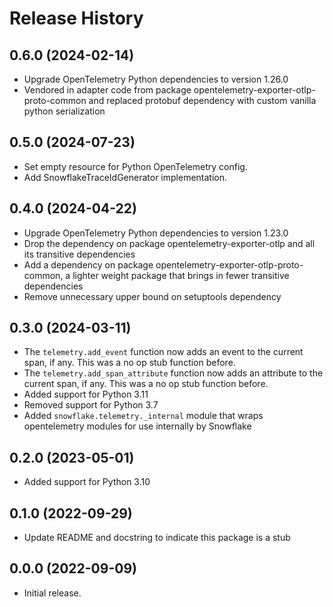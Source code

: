 # Release History

## 0.6.0 (2024-02-14)

* Upgrade OpenTelemetry Python dependencies to version 1.26.0
* Vendored in adapter code from package opentelemetry-exporter-otlp-proto-common and replaced protobuf dependency with custom vanilla python serialization

## 0.5.0 (2024-07-23)

* Set empty resource for Python OpenTelemetry config.
* Add SnowflakeTraceIdGenerator implementation.

## 0.4.0 (2024-04-22)

* Upgrade OpenTelemetry Python dependencies to version 1.23.0
* Drop the dependency on package opentelemetry-exporter-otlp and all its transitive dependencies
* Add a dependency on package opentelemetry-exporter-otlp-proto-common, a lighter weight package that brings in fewer transitive dependencies
* Remove unnecessary upper bound on setuptools dependency

## 0.3.0 (2024-03-11)

* The `telemetry.add_event` function now adds an event to the current span, if any. This was a no op stub function before.
* The `telemetry.add_span_attribute` function now adds an attribute to the current span, if any. This was a no op stub function before.
* Added support for Python 3.11
* Removed support for Python 3.7
* Added `snowflake.telemetry._internal` module that wraps opentelemetry modules for use internally by Snowflake

## 0.2.0 (2023-05-01)

* Added support for Python 3.10

## 0.1.0 (2022-09-29)

* Update README and docstring to indicate this package is a stub

## 0.0.0 (2022-09-09)

* Initial release.
